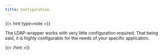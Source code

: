 ```yaml
---
title: Configuration
---
```


{{< hint type=note >}}

The LDAP-wrapper works with very little configuration required. That being said, it is highly configurable for the needs of your specific application.

{{< /hint >}}
